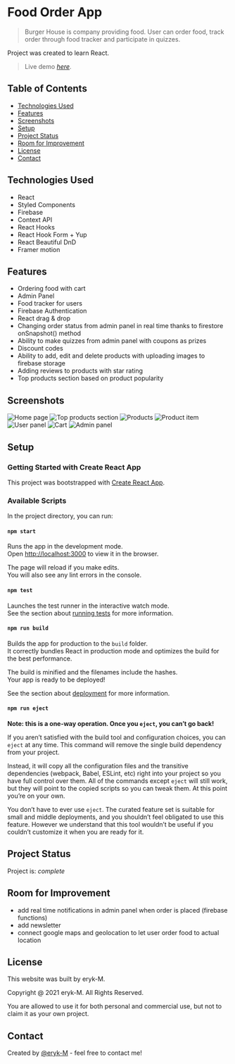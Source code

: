 # Food Order App

> Burger House is company providing food. User can order food, track order through food tracker and participate in quizzes.

Project was created to learn React.

> Live demo [_here_](https://food-order-eryk.netlify.app/).

## Table of Contents

- [Technologies Used](#technologies-used)
- [Features](#features)
- [Screenshots](#screenshots)
- [Setup](#setup)
- [Project Status](#project-status)
- [Room for Improvement](#room-for-improvement)
- [License](#license)
- [Contact](#contact)

## Technologies Used

- React
- Styled Components
- Firebase
- Context API
- React Hooks
- React Hook Form + Yup
- React Beautiful DnD
- Framer motion

## Features

- Ordering food with cart
- Admin Panel
- Food tracker for users
- Firebase Authentication
- React drag & drop
- Changing order status from admin panel in real time thanks to firestore onSnapshot() method
- Ability to make quizzes from admin panel with coupons as prizes
- Discount codes
- Ability to add, edit and delete products with uploading images to firebase storage
- Adding reviews to products with star rating
- Top products section based on product popularity

## Screenshots

![Home page](./src/assets/images/screenshots/screenshot_1.jpg)
![Top products section](./src/assets/images/screenshots/screenshot_2.jpg)
![Products](./src/assets/images/screenshots/screenshot_3.jpg)
![Product item](./src/assets/images/screenshots/screenshot_4.jpg)
![User panel](./src/assets/images/screenshots/screenshot_5.jpg)
![Cart](./src/assets/images/screenshots/screenshot_6.jpg)
![Admin panel](./src/assets/images/screenshots/screenshot_7.jpg)

## Setup

### Getting Started with Create React App

This project was bootstrapped with [Create React App](https://github.com/facebook/create-react-app).

### Available Scripts

In the project directory, you can run:

#### `npm start`

Runs the app in the development mode.\
Open [http://localhost:3000](http://localhost:3000) to view it in the browser.

The page will reload if you make edits.\
You will also see any lint errors in the console.

#### `npm test`

Launches the test runner in the interactive watch mode.\
See the section about [running tests](https://facebook.github.io/create-react-app/docs/running-tests) for more information.

#### `npm run build`

Builds the app for production to the `build` folder.\
It correctly bundles React in production mode and optimizes the build for the best performance.

The build is minified and the filenames include the hashes.\
Your app is ready to be deployed!

See the section about [deployment](https://facebook.github.io/create-react-app/docs/deployment) for more information.

#### `npm run eject`

**Note: this is a one-way operation. Once you `eject`, you can’t go back!**

If you aren’t satisfied with the build tool and configuration choices, you can `eject` at any time. This command will remove the single build dependency from your project.

Instead, it will copy all the configuration files and the transitive dependencies (webpack, Babel, ESLint, etc) right into your project so you have full control over them. All of the commands except `eject` will still work, but they will point to the copied scripts so you can tweak them. At this point you’re on your own.

You don’t have to ever use `eject`. The curated feature set is suitable for small and middle deployments, and you shouldn’t feel obligated to use this feature. However we understand that this tool wouldn’t be useful if you couldn’t customize it when you are ready for it.

## Project Status

Project is: _complete_

## Room for Improvement

- add real time notifications in admin panel when order is placed (firebase functions)
- add newsletter
- connect google maps and geolocation to let user order food to actual location

## License

This website was built by eryk-M.

Copyright @ 2021 eryk-M. All Rights Reserved.

You are allowed to use it for both personal and commercial use, but not to claim it as your own project.

## Contact

Created by [@eryk-M](https://github.com/eryk-M) - feel free to contact me!
